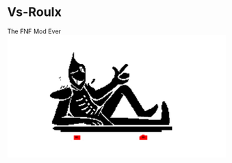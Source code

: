 # Vs-Roulx
The FNF Mod Ever
![alt text](https://github.com/amogus2121/Vs-Roulx/blob/main/Skampteboard.png?raw=true)
